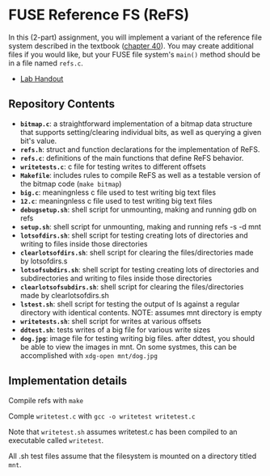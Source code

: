 # FUSE Reference FS (ReFS)

In this (2-part) assignment,
you will implement a variant of the reference file system described in the textbook
([chapter 40](http://pages.cs.wisc.edu/~remzi/OSTEP/file-implementation.pdf)).
You may create additional files if you would like,
but your FUSE file system's `main()` method should be in a file named `refs.c`.

 * [Lab Handout](http://cs.williams.edu/~jannen/teaching/s21/cs333/labs/fuse/fuse-fs.html)


## Repository Contents

 * __`bitmap.c`__: a straightforward implementation of a bitmap data structure that supports
   setting/clearing individual bits, as well as querying a given bit's value.
 * __`refs.h`__: struct and function declarations for the implementation of ReFS.
 * __`refs.c`__: definitions of the main functions that define ReFS behavior.
 * __`writetests.c`__: c file for testing writes to different offsets
 * __`Makefile`__: includes rules to compile ReFS as well as a testable version of the bitmap code (`make bitmap`)
 * __`big.c`__: meaningnless c file used to test writing big text files
 * __`12.c`__: meaningnless c file used to test writing big text files 
 * __`debugsetup.sh`__: shell script for unmounting, making and running gdb on refs
 * __`setup.sh`__: shell script for unmounting, making and running refs -s -d mnt
 * __`lotsofdirs.sh`__: shell script for testing creating lots of directories and writing to files inside those directories
 * __`clearlotsofdirs.sh`__: shell script for clearing the files/directories made by lotsofdirs.s 
 * __`lotsofsubdirs.sh`__: shell script for testing creating lots of directories and subdirectories and writing to files inside those directories
 * __`clearlotsofsubdirs.sh`__: shell script for clearing the files/directories made by clearlotsofdirs.sh
 * __`lstest.sh`__: shell script for testing the output of ls against a regular directory with identical contents. NOTE: assumes mnt directory is empty
 * __`writetests.sh`__: shell script for writes at various offsets
 * __`ddtest.sh`__: tests writes of a big file for various write sizes
 * __`dog.jpg`__: image file for testing writing big files. after ddtest, you should be able to view the images in mnt. On some systmes, this can be accomplished with `xdg-open mnt/dog.jpg`
## Implementation details

Compile refs with `make`

Comple `writetest.c` with `gcc -o writetest writetest.c`

Note that `writetest.sh` assumes writetest.c has been compiled to an executable called `writetest`. 

All .sh test files assume that the filesystem is mounted on a directory titled `mnt`. 
